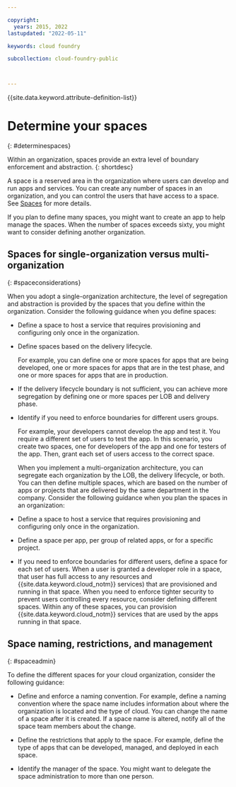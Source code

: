 ```yaml
---

copyright:
  years: 2015, 2022
lastupdated: "2022-05-11"

keywords: cloud foundry

subcollection: cloud-foundry-public



---
```



{{site.data.keyword.attribute-definition-list}}

# Determine your spaces
{: #determinespaces}



Within an organization, spaces provide an extra level of boundary enforcement and abstraction.
{: shortdesc}

A space is a reserved area in the organization where users can develop and run apps and services. You can create any number of spaces in an organization, and you can control the users that have access to a space. See [Spaces](/docs/account?topic=account-orgsspacesusers) for more details.

If you plan to define many spaces, you might want to create an app to help manage the spaces. When the number of spaces exceeds sixty, you might want to consider defining another organization.

## Spaces for single-organization versus multi-organization
{: #spaceconsiderations}

When you adopt a single-organization architecture, the level of segregation and abstraction is provided by the spaces that you define within the organization. Consider the following guidance when you define spaces:

* Define a space to host a service that requires provisioning and configuring only once in the organization.

* Define spaces based on the delivery lifecycle.

    For example, you can define one or more spaces for apps that are being developed, one or more spaces for apps that are in the test phase, and one or more   spaces for apps that are in production.

* If the delivery lifecycle boundary is not sufficient, you can achieve more segregation by defining one or more spaces per LOB and delivery phase.

* Identify if you need to enforce boundaries for different users groups.

    For example, your developers cannot develop the app and test it. You require a different set of users to test the app. In this scenario, you create two spaces, one for   developers of the app and one for testers of the app. Then, grant each set of users access to the correct space.

    When you implement a multi-organization architecture, you can segregate each organization by the LOB, the delivery lifecycle, or both. You can then define multiple spaces, which are based on the number of apps or projects that are delivered by the same department in the company. Consider the following guidance when you plan the spaces in an organization:

* Define a space to host a service that requires provisioning and configuring only once in the organization.

* Define a space per app, per group of related apps, or for a specific project.

* If you need to enforce boundaries for different users, define a space for each set of users. When a user is granted a developer role in a space, that user has full access to any resources and {{site.data.keyword.cloud_notm}} services) that are provisioned and running in that space. When you need to enforce tighter security to prevent users controlling every resource, consider defining different spaces. Within any of these spaces, you can provision {{site.data.keyword.cloud_notm}} services that are used by the apps running in that space.

## Space naming, restrictions, and management
{: #spaceadmin}

To define the different spaces for your cloud organization, consider the following guidance:

* Define and enforce a naming convention. For example, define a naming convention where the space name includes information about where the organization is located and the type of cloud. You can change the name of a space after it is created. If a space name is altered, notify all of the space team members about the change.

* Define the restrictions that apply to the space. For example, define the type of apps that can be developed, managed, and deployed in each space.

* Identify the manager of the space. You might want to delegate the space administration to more than one person.


